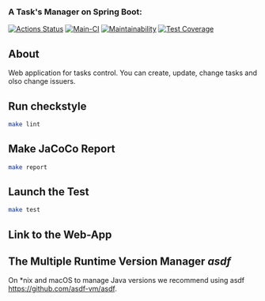 ### A Task's Manager on Spring Boot:
[![Actions Status](https://github.com/BroCodeX/java-project-99/actions/workflows/hexlet-check.yml/badge.svg)](https://github.com/BroCodeX/java-project-99/actions)
[![Main-CI](https://github.com/BroCodeX/java-project-99/actions/workflows/main-CI.yml/badge.svg)](https://github.com/BroCodeX/java-project-99/actions/workflows/main-CI.yml)
[![Maintainability](https://api.codeclimate.com/v1/badges/13157a591986285d2ed3/maintainability)](https://codeclimate.com/github/BroCodeX/java-project-99/maintainability)
[![Test Coverage](https://api.codeclimate.com/v1/badges/13157a591986285d2ed3/test_coverage)](https://codeclimate.com/github/BroCodeX/java-project-99/test_coverage)

## About
Web application for tasks control. You can create, update, change tasks and olso change issuers.

## Run checkstyle

```bash
make lint
```

## Make JaCoCo Report

```bash
make report
```

## Launch the Test

```bash
make test
```

## Link to the Web-App




## The Multiple Runtime Version Manager *asdf*

On *nix and macOS to manage Java versions we recommend using asdf https://github.com/asdf-vm/asdf.
